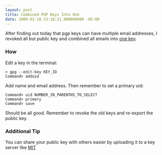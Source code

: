 ```yaml
---
layout: post
title: Combined PGP Keys Into One
date: 2008-02-18 23:18:11.000000000 -05:00
---
```

After finding out today that pgp keys can have multiple email addresses, I revoked all but public key and combined all emails into [one key](/assets/2008/2/19/zach.pub).

### How

Edit a key in the terminal:


    > gpg --edit-key KEY_ID
    Command> adduid


Add name and email address. Then remember to set a primary uid:

    Command> uid NUMBER_IN_PARENTHS_TO_SELECT
    Command> primary
    Command> save

Should be all good. Remember to revoke the old keys and re-export the public key.

### Additional Tip

You can share your public key with others easier by uploading it to a key server like [MIT](http://pgp.mit.edu/)
